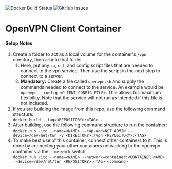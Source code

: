 ![Docker Build Status](https://img.shields.io/docker/build/jsayler/alpine_openvpn_client) ![GitHub issues](https://img.shields.io/github/issues/joseph-sayler/alpine_openvpn_client)

# OpenVPN Client Container

#### Setup Notes

1. Create a folder to act as a local volume for the container's `/vpn` directory, then `cd` into that folder
	1. Here, put any `ca`, `crl`, and config script files that are needed to connect to the vpn service. Then use the script in the next step to connect to a server.
	2. **Mandatory:** Create a file called `openvpn.sh` and supply the commands needed to connect to the service. An example would be `openvpn --config <CLIENT CONFIG FILE>`. This allows for maximum flexibility. Note that the service will not run as intended if this file is not included.
2. If you are building the image from this repo, use the following command structure:<br>`docker build --tag=<REPOSITORY>:<TAG> .`
3. After building, use the following command structure to run the container:<br>`docker run -itd --name=<NAME> --cap-add=NET_ADMIN --device=/dev/net/tun -v <DIRECTORY>:/vpn <REPOSITORY>:<TAG>`
4. To make best use of this container, connect other containers to it. This is done by connecting your other containers networking to the openvpn container via the `--network` switch:<br>`docker run -itd --name=<NAME> --network=container:<CONTAINER NAME> --device=/dev/net/tun <REPOSITORY>:<TAG> <command>`
